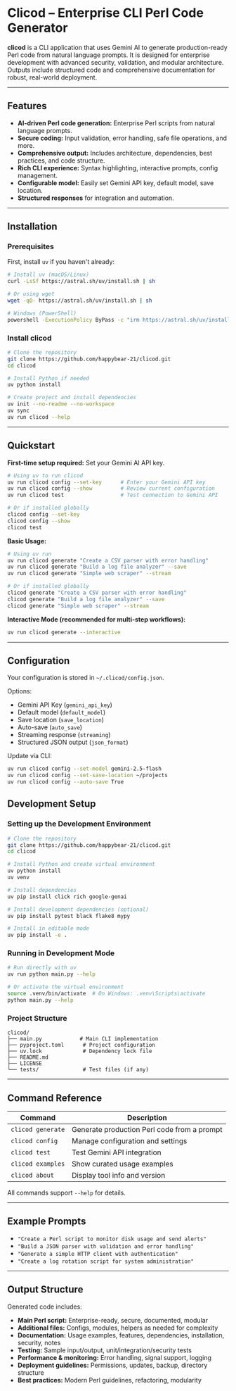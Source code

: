 # Clicod – Enterprise CLI Perl Code Generator

**clicod** is a CLI application that uses Gemini AI to generate production-ready Perl code from natural language prompts. It is designed for enterprise development with advanced security, validation, and modular architecture. Outputs include structured code and comprehensive documentation for robust, real-world deployment.

***

## Features

- **AI-driven Perl code generation:** Enterprise Perl scripts from natural language prompts.
- **Secure coding:** Input validation, error handling, safe file operations, and more.
- **Comprehensive output:** Includes architecture, dependencies, best practices, and code structure.
- **Rich CLI experience:** Syntax highlighting, interactive prompts, config management.
- **Configurable model:** Easily set Gemini API key, default model, save location.
- **Structured responses** for integration and automation.

***

## Installation

### Prerequisites

First, install `uv` if you haven't already:

```bash
# Install uv (macOS/Linux)
curl -LsSf https://astral.sh/uv/install.sh | sh

# Or using wget
wget -qO- https://astral.sh/uv/install.sh | sh

# Windows (PowerShell)
powershell -ExecutionPolicy ByPass -c "irm https://astral.sh/uv/install.ps1 | iex"
```

### Install clicod

```bash
# Clone the repository
git clone https://github.com/happybear-21/clicod.git
cd clicod

# Install Python if needed
uv python install

# Create project and install dependencies
uv init --no-readme --no-workspace
uv sync
uv run clicod --help
```

***

## Quickstart

**First-time setup required:** Set your Gemini AI API key.

```bash
# Using uv to run clicod
uv run clicod config --set-key      # Enter your Gemini API key
uv run clicod config --show         # Review current configuration
uv run clicod test                  # Test connection to Gemini API

# Or if installed globally
clicod config --set-key
clicod config --show
clicod test
```

**Basic Usage:**
```bash
# Using uv run
uv run clicod generate "Create a CSV parser with error handling"
uv run clicod generate "Build a log file analyzer" --save
uv run clicod generate "Simple web scraper" --stream

# Or if installed globally
clicod generate "Create a CSV parser with error handling"
clicod generate "Build a log file analyzer" --save
clicod generate "Simple web scraper" --stream
```

**Interactive Mode (recommended for multi-step workflows):**
```bash
uv run clicod generate --interactive
```

***

## Configuration

Your configuration is stored in `~/.clicod/config.json`.

Options:
- Gemini API Key (`gemini_api_key`)
- Default model (`default_model`)
- Save location (`save_location`)
- Auto-save (`auto_save`)
- Streaming response (`streaming`)
- Structured JSON output (`json_format`)

Update via CLI:
```bash
uv run clicod config --set-model gemini-2.5-flash
uv run clicod config --set-save-location ~/projects
uv run clicod config --auto-save True
```


## Development Setup

### Setting up the Development Environment

```bash
# Clone the repository
git clone https://github.com/happybear-21/clicod.git
cd clicod

# Install Python and create virtual environment
uv python install
uv venv

# Install dependencies
uv pip install click rich google-genai

# Install development dependencies (optional)
uv pip install pytest black flake8 mypy

# Install in editable mode
uv pip install -e .
```

### Running in Development Mode

```bash
# Run directly with uv
uv run python main.py --help

# Or activate the virtual environment
source .venv/bin/activate  # On Windows: .venv\Scripts\activate
python main.py --help
```

### Project Structure

```
clicod/
├── main.py            # Main CLI implementation
├── pyproject.toml      # Project configuration
├── uv.lock             # Dependency lock file
├── README.md
├── LICENSE
└── tests/              # Test files (if any)
```

***

## Command Reference

| Command              | Description                                         |
|----------------------|-----------------------------------------------------|
| `clicod generate`    | Generate production Perl code from a prompt         |
| `clicod config`      | Manage configuration and settings                   |
| `clicod test`        | Test Gemini API integration                         |
| `clicod examples`    | Show curated usage examples                         |
| `clicod about`       | Display tool info and version                       |

All commands support `--help` for details.

***

## Example Prompts

- `"Create a Perl script to monitor disk usage and send alerts"`
- `"Build a JSON parser with validation and error handling"`
- `"Generate a simple HTTP client with authentication"`
- `"Create a log rotation script for system administration"`

***

## Output Structure

Generated code includes:

- **Main Perl script:** Enterprise-ready, secure, documented, modular
- **Additional files:** Configs, modules, helpers as needed for complexity
- **Documentation:** Usage examples, features, dependencies, installation, security, notes
- **Testing:** Sample input/output, unit/integration/security tests
- **Performance & monitoring:** Error handling, signal support, logging
- **Deployment guidelines:** Permissions, updates, backup, directory structure
- **Best practices:** Modern Perl guidelines, refactoring, modularity

